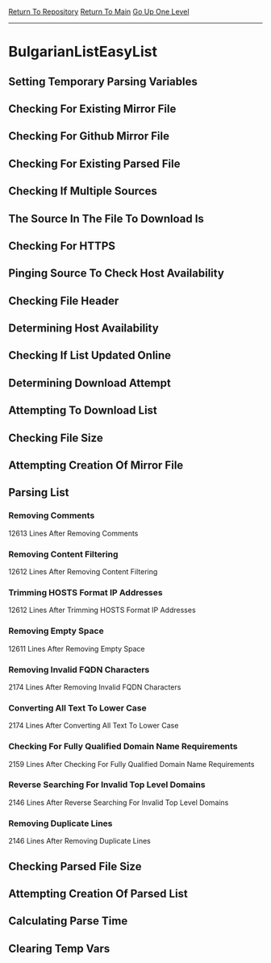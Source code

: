 [Return To Repository](https://github.com/deathbybandaid/piholeparser/)
[Return To Main](https://github.com/deathbybandaid/piholeparser/blob/master/RecentRunLogs/Mainlog.md)
[Go Up One Level](https://github.com/deathbybandaid/piholeparser/blob/master/RecentRunLogs/TopLevelScripts/30-Processing-Blacklists.md)
____________________________________
# BulgarianListEasyList
## Setting Temporary Parsing Variables
## Checking For Existing Mirror File
## Checking For Github Mirror File
## Checking For Existing Parsed File
## Checking If Multiple Sources
## The Source In The File To Download Is
## Checking For HTTPS
## Pinging Source To Check Host Availability
## Checking File Header
## Determining Host Availability
## Checking If List Updated Online
## Determining Download Attempt
## Attempting To Download List
## Checking File Size
## Attempting Creation Of Mirror File
## Parsing List
### Removing Comments
12613 Lines After Removing Comments
### Removing Content Filtering
12612 Lines After Removing Content Filtering
### Trimming HOSTS Format IP Addresses
12612 Lines After Trimming HOSTS Format IP Addresses
### Removing Empty Space
12611 Lines After Removing Empty Space
### Removing Invalid FQDN Characters
2174 Lines After Removing Invalid FQDN Characters
### Converting All Text To Lower Case
2174 Lines After Converting All Text To Lower Case
### Checking For Fully Qualified Domain Name Requirements
2159 Lines After Checking For Fully Qualified Domain Name Requirements
### Reverse Searching For Invalid Top Level Domains
2146 Lines After Reverse Searching For Invalid Top Level Domains
### Removing Duplicate Lines
2146 Lines After Removing Duplicate Lines
## Checking Parsed File Size
## Attempting Creation Of Parsed List
## Calculating Parse Time
## Clearing Temp Vars
